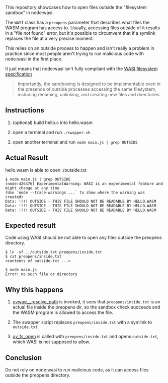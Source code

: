 This repository showcases how to open files outside the "filesystem sandbox" in node:wasi.

The `WASI` class has a `preopens` parameter that describes what files the WASM program has access to. Usually, accessing files outside of it results in a "file not found" error, but it's possible to circumvent that if a symlink replaces the file at a very precise moment.

This relies on an outside process to happen and isn't really a problem in practice since most people aren't trying to run malicious code with node:wasi in the first place.

It just means that node:wasi isn't fully compliant with the [WASI filesystem specification](https://github.com/WebAssembly/wasi-filesystem/blob/main/path-resolution.md)

> Importantly, the sandboxing is designed to be implementable even in the presence of outside processes accessing the same filesystem, including renaming, unlinking, and creating new files and directories.

## Instructions

1. (optional) build hello.c into hello.wasm

2. open a terminal and run `./swapper.sh`

3. open another terminal and run `node main.js | grep OUTSIDE`

## Actual Result

hello.wasm is able to open ./outside.txt

```
$ node main.js | grep OUTSIDE
(node:426476) ExperimentalWarning: WASI is an experimental feature and might change at any time
(Use `node --trace-warnings ...` to show where the warning was created)
Data: !!!! OUTSIDE - THIS FILE SHOULD NOT BE READABLE BY HELLO.WASM
Data: !!!! OUTSIDE - THIS FILE SHOULD NOT BE READABLE BY HELLO.WASM
Data: !!!! OUTSIDE - THIS FILE SHOULD NOT BE READABLE BY HELLO.WASM
```

## Expected result

Code using WASI should be not able to open any files outside the preopens directory.

```
$ ln -sf ../outside.txt preopens/inside.txt
$ cat preopens/inside.txt
<contents of outside.txt ...>

$ node main.js
Error: no such file or directory
```

## Why this happens

1. [uvwasi__resolve_path](https://github.com/nodejs/uvwasi/blob/main/src/uvwasi.c#L2082C9-L2082C29) is invoked, it sees that `preopens/inside.txt` is an actual file inside the preopens dir, so the sandbox check succeeds and the WASM program is allowed to access the file.

2. The swapper script replaces `preopens/inside.txt` with a symlink to `outside.txt`

3. [uv_fs_open](https://github.com/nodejs/uvwasi/blob/main/src/uvwasi.c#L2093C7-L2093C17) is called with `preopens/inside.txt` and opens `outside.txt`, which WASI is not supposed to allow.

## Conclusion

Do not rely on node:wasi to run malicious code, as it can access files outside the preopens directory.
